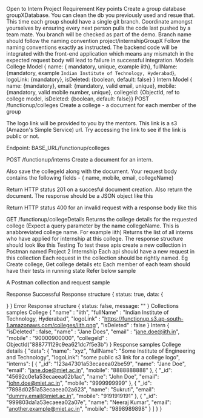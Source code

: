 Open to Intern Project Requirement
Key points
Create a group database groupXDatabase. You can clean the db you previously used and resue that.
This time each group should have a single git branch. Coordinate amongst yourselves by ensuring every next person pulls the code last pushed by a team mate. You branch will be checked as part of the demo. Branch name should follow the naming convention project/internshipGroupX
Follow the naming conventions exactly as instructed. The backend code will be integrated with the front-end application which means any mismatch in the expected request body will lead to failure in successful integration.
Models
College Model
{ name: { mandatory, unique, example iith}, fullName: {mandatory, example `Indian Institute of Technology, Hyderabad`}, logoLink: {mandatory}, isDeleted: {boolean, default: false} }
Intern Model
{ name: {mandatory}, email: {mandatory, valid email, unique}, mobile: {mandatory, valid mobile number, unique}, collegeId: {ObjectId, ref to college model, isDeleted: {boolean, default: false}}
POST /functionup/colleges
Create a college - a document for each member of the group

The logo link will be provided to you by the mentors. This link is a s3 (Amazon's Simple Service) url. Try accessing the link to see if the link is public or not.

Endpoint: BASE_URL/functionup/colleges

POST /functionup/interns
Create a document for an intern.

Also save the collegeId along with the document. Your request body contains the following fields - { name, mobile, email, collegeName}

Return HTTP status 201 on a succesful document creation. Also return the document. The response should be a JSON object like this

Return HTTP status 400 for an invalid request with a response body like this

GET /functionup/collegeDetails
Returns the college details for the requested college (Expect a query parameter by the name collegeName. This is anabbreviated college name. For example iith)
Returns the list of all interns who have applied for internship at this college.
The response structure should look like this
Testing
To test these apis create a new collection in Postman named Project 2 Internship
Each api should have a new request in this collection
Each request in the collection should be rightly named. Eg Create college, Get college details etc
Each member of each team should have their tests in running state
Refer below sample

A Postman collection and request sample

Response
Successful Response structure
{
  status: true,
  data: {

  }
}
Error Response structure
{
  status: false,
  message: ""
}
Collections samples
College
{
    "name" : "iith",
    "fullName" : "Indian Institute of Technology, Hyderabad",
    "logoLink" : "https://functionup.s3.ap-south-1.amazonaws.com/colleges/iith.png",
    "isDeleted" : false
}
Intern
   {
    "isDeleted" : false,
    "name" : "Jane Does",
    "email" : "jane.doe@iith.in",
    "mobile" : "90000900000",
    "collegeId" : ObjectId("888771129c9ea621dc7f5e3b")
}
Response samples
College details
{
  "data": {
    "name": "xyz",
    "fullName": "Some Institute of Engineering and Technology",
    "logoLink": "some public s3 link for a college logo",
    "interns": [
      {
        "_id": "123a47301a53ecaeea02be59",
        "name": "Jane Doe",
        "email": "jane.doe@miet.ac.in",
        "mobile": "8888888888"
      },
      {
        "_id": "45692c0e1a53ecaeea02b1ac",
        "name": "John Doe",
        "email": "john.doe@miet.ac.in",
        "mobile": "9999999999"
      },
      {
        "_id": "7898d0251a53ecaeea02a623",
        "name": "Sukruti",
        "email": "dummy.email@miet.ac.in",
        "mobile": "9191919191"
      },
      {
        "_id": "999803da1a53ecaeea02a07e",
        "name": "Neeraj Kumar",
        "email": "another.example@miet.ac.in",
        "mobile": "9898989898"
      }
    ]
  }
}